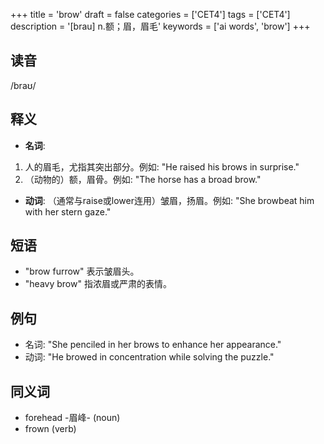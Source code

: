 +++
title = 'brow'
draft = false
categories = ['CET4']
tags = ['CET4']
description = '[brau] n.额；眉，眉毛'
keywords = ['ai words', 'brow']
+++

## 读音
/braʊ/

## 释义
- **名词**:
1. 人的眉毛，尤指其突出部分。例如: "He raised his brows in surprise."
2. （动物的）额，眉骨。例如: "The horse has a broad brow."

- **动词**:
（通常与raise或lower连用）皱眉，扬眉。例如: "She browbeat him with her stern gaze."

## 短语
- "brow furrow" 表示皱眉头。
- "heavy brow" 指浓眉或严肃的表情。

## 例句
- 名词: "She penciled in her brows to enhance her appearance."
- 动词: "He browed in concentration while solving the puzzle."

## 同义词
- forehead
-眉峰- (noun)
- frown (verb)
